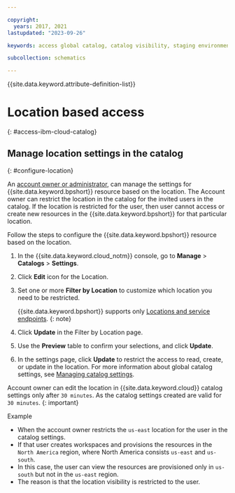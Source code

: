 ```yaml
---

copyright: 
  years: 2017, 2021
lastupdated: "2023-09-26"

keywords: access global catalog, catalog visibility, staging environment

subcollection: schematics

---
```


{{site.data.keyword.attribute-definition-list}}


# Location based access
{: #access-ibm-cloud-catalog}

## Manage location settings in the catalog
{: #configure-location}

An [account owner or administrator](/docs/account?topic=account-account-services#catalog-management-account-management), can manage the settings for {{site.data.keyword.bpshort}} resource based on the location. The Account owner can restrict the location in the catalog for the invited users in the catalog. If the location is restricted for the user, then user cannot access or create new resources in the {{site.data.keyword.bpshort}} for that particular location.

Follow the steps to configure the {{site.data.keyword.bpshort}} resource based on the location.

1. In the {{site.data.keyword.cloud_notm}} console, go to **Manage** > **Catalogs** > **Settings**. 
2. Click **Edit** icon for the Location.
3. Set one or more **Filter by Location** to customize which location you need to be restricted. 
   
    {{site.data.keyword.bpshort}} supports only [Locations and service endpoints](/docs/schematics?topic=schematics-locations).
    {: note}

4. Click **Update** in the Filter by Location page.
5. Use the **Preview** table to confirm your selections, and click **Update**.
6. In the settings page, click **Update** to restrict the access to read, create, or update in the location. For more information about global catalog settings, see [Managing catalog settings](/docs/account?topic=account-filter-account).

Account owner can edit the location in {{site.data.keyword.cloud}} catalog settings only after `30 minutes`. As the catalog settings created are valid for `30 minutes`.
{: important}

Example

- When the account owner restricts the `us-east` location for the user in the catalog settings. 
- If that user creates workspaces and provisions the resources in the `North America` region, where North America consists `us-east` and `us-south`. 
- In this case, the user can view the resources are provisioned only in `us-south` but not in the `us-east` region. 
- The reason is that the location visibility is restricted to the user.
